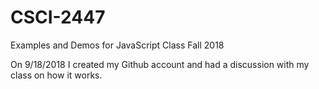 # CSCI-2447
Examples and Demos for JavaScript Class Fall 2018

On 9/18/2018 I created my Github account and had a discussion with my class on how it works. 
